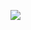 ![](https://cdn.discordapp.com/attachments/774383015223623731/832451432362934332/searchalgorithms.gif)